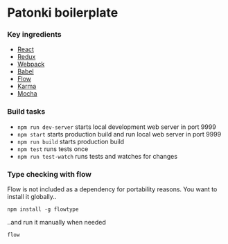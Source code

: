 # Patonki boilerplate

### Key ingredients
  * [React](https://facebook.github.io/react)
  * [Redux](https://github.com/rackt/redux)
  * [Webpack](https://webpack.github.io)
  * [Babel](https://babeljs.io)
  * [Flow](http://flowtype.org/)
  * [Karma](https://karma-runner.github.io/)
  * [Mocha](https://mochajs.org/)

### Build tasks
- `npm run dev-server` starts local development web server in port 9999
- `npm start` starts production build and run local web server in port 9999
- `npm run build` starts production build
- `npm test` runs tests once
- `npm run test-watch` runs tests and watches for changes


### Type checking with flow

Flow is not included as a dependency for portability reasons. You want to install it
globally..

    npm install -g flowtype

..and run it manually when needed

    flow
